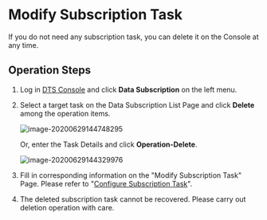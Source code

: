 # Modify Subscription Task

If you do not need any subscription task, you can delete it on the Console at any time.

## Operation Steps

1. Log in [DTS Console](http://dts-console.jdcloud.com/subscription/list) and click **Data Subscription** on the left menu.

2. Select a target task on the Data Subscription List Page and click **Delete** among the operation items.

   ![image-20200629144748295](../../../../../image/Data-Transmission-Service/dts-035.png)

   Or, enter the Task Details and click **Operation-Delete**.

   ![image-20200629144329976](../../../../../image/Data-Transmission-Service/dts-034.png)

3. Fill in corresponding information on the "Modify Subscription Task" Page. Please refer to "[Configure Subscription Task](Config-Subscription-Task.md)".

4. The deleted subscription task cannot be recovered. Please carry out deletion operation with care.
